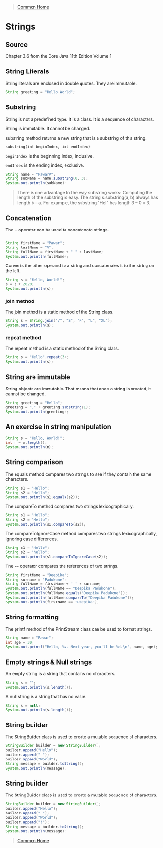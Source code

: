 >[Common Home](../README.md)
 
# Strings
 
## Source 
Chapter 3.6 from the Core Java 11th Edition Volume 1

## String Literals

String literals are enclosed in double quotes. They are immutable.

```java
String greeting = "Hello World";
```


## Substring
String is not a predefined type. It is a class. It is a sequence of characters.

String is immutable. It cannot be changed.

substring method returns a new string that is a substring of this string.

`substring(int beginIndex, int endIndex)`

`beginIndex` is the beginning index, inclusive.

`endIndex` is the ending index, exclusive.

```java
String name = "PawarV";
String subName = name.substring(0, 3);
System.out.println(subName);

```

>There is one advantage to the way substring works: Computing the length of the substring is easy. The string s.substring(a, b) always has length b – a. For example, the substring "Hel" has length 3 – 0 = 3.

## Concatenation

The + operator can be used to concatenate strings.

```java

String firstName = "Pawar";
String lastName = "V";
String fullName = firstName + " " + lastName;
System.out.println(fullName);

```

Converts the other operand to a string and concatenates it to the string on the left.

```java
String s = "Hello, World!";
s = s + 2020;
System.out.println(s);

```

### join method

The join method is a static method of the String class.

```java
String s = String.join("/", "S", "M", "L", "XL");
System.out.println(s);

```
### repeat method

The repeat method is a static method of the String class.

```java
String s = "Hello".repeat(3);
System.out.println(s);

```
## String are immutable

String objects are immutable. That means that once a string is created, it cannot be changed.

```java
String greeting = "Hello";
greeting = "J" + greeting.substring(1);
System.out.println(greeting);

```

## An exercise in string manipulation

```java
String s = "Hello, World!";
int n = s.length();
System.out.println(n);

```
## String comparison

The equals method compares two strings to see if they contain the same characters.

```java
String s1 = "Hello";
String s2 = "Hello";
System.out.println(s1.equals(s2));

```

The compareTo method compares two strings lexicographically.

```java
String s1 = "Hello";
String s2 = "Hello";
System.out.println(s1.compareTo(s2));

```

The compareToIgnoreCase method compares two strings lexicographically, ignoring case differences.

```java
String s1 = "Hello";
String s2 = "hello";
System.out.println(s1.compareToIgnoreCase(s2));

```

The `==` operator compares the references of two strings.

```java
String firstName = "Deepika";
String surname = "Padukone";
String fullName = firstName + " " + surname;
System.out.println(fullName == "Deepika Padukone");
System.out.println(fullName.equals("Deepika Padukone"));
System.out.println(fullName.compareTo("Deepika Padukone"));
System.out.println(firstName == "Deepika");

```

## String formatting

The printf method of the PrintStream class can be used to format strings.

```java
String name = "Pawar";
int age = 30;
System.out.printf("Hello, %s. Next year, you'll be %d.\n", name, age);

```

## Empty strings & Null strings

An empty string is a string that contains no characters.

```java
String s = "";
System.out.println(s.length());

```

A null string is a string that has no value.

```java
String s = null;
System.out.println(s.length());

```

## String builder

The StringBuilder class is used to create a mutable sequence of characters.

```java
StringBuilder builder = new StringBuilder();
builder.append("Hello");
builder.append(" ");
builder.append("World");
String message = builder.toString();
System.out.println(message);

```


## String builder

The StringBuilder class is used to create a mutable sequence of characters.

```java
StringBuilder builder = new StringBuilder();
builder.append("Hello");
builder.append(" ");
builder.append("World");
builder.append("!");
String message = builder.toString();
System.out.println(message);

```


>[Common Home](../README.md)